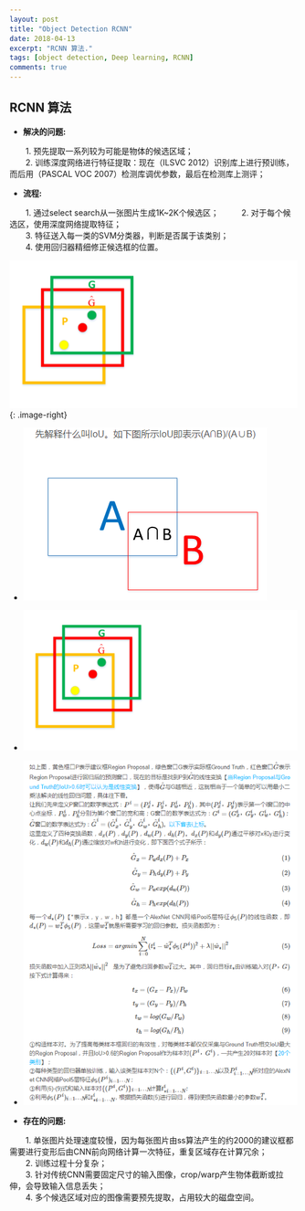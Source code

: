```yaml
---
layout: post
title: "Object Detection RCNN"
date: 2018-04-13
excerpt: "RCNN 算法."
tags: [object detection, Deep learning, RCNN]
comments: true
---
```

## **RCNN 算法** 
* **解决的问题:**  

&ensp;&ensp;&ensp;&ensp;1. 预先提取一系列较为可能是物体的候选区域；  
&ensp;&ensp;&ensp;&ensp;2. 训练深度网络进行特征提取：现在（ILSVC 2012）识别库上进行预训练，而后用（PASCAL VOC 2007）检测库调优参数，最后在检测库上测评；

* **流程:**   

&ensp;&ensp;&ensp;&ensp;1. 通过select search从一张图片生成1K~2K个候选区；  
&ensp;&ensp;&ensp;&ensp;2. 对于每个候选区，使用深度网络提取特征；  
&ensp;&ensp;&ensp;&ensp;3. 特征送入每一类的SVM分类器，判断是否属于该类别；   
&ensp;&ensp;&ensp;&ensp;4. 使用回归器精细修正候选框的位置。

![Smithsonian Image](https://github.com/xmxxiong/xmxxiong.github.io/blob/master/assets/img/R_CNN/1.png?raw=true)
{: .image-right}
* ![](assets/img/R_CNN/IoU.png)
* ![](assets/img/R_CNN/1.png)
* ![](assets/img/R_CNN/2.png)

* **存在的问题:**   

&ensp;&ensp;&ensp;&ensp;1. 单张图片处理速度较慢，因为每张图片由ss算法产生的约2000的建议框都需要进行变形后由CNN前向网络计算一次特征，重复区域存在计算冗余；    
&ensp;&ensp;&ensp;&ensp;2. 训练过程十分复杂；  
&ensp;&ensp;&ensp;&ensp;3. 针对传统CNN需要固定尺寸的输入图像，crop/warp产生物体截断或拉伸，会导致输入信息丢失；  
&ensp;&ensp;&ensp;&ensp;4. 多个候选区域对应的图像需要预先提取，占用较大的磁盘空间。 